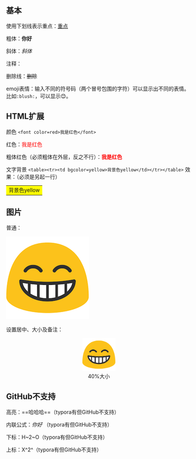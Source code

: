 ## 基本

使用下划线表示重点：<u>重点</u>



粗体：**你好**

斜体：*斜体*

注释：<!--哈哈哈-->

删除线：~~删除~~



emoji表情：输入不同的符号码（两个冒号包围的字符）可以显示出不同的表情。比如`:blush:`，可以显示😊。



## HTML扩展

颜色 `<font color=red>我是红色</font>` 

红色：<font color=red>我是红色</font>

粗体红色（必须粗体在外层，反之不行）：**<font color=red>我是红色</font>**




文字背景 `<table><tr><td bgcolor=yellow>背景色yellow</td></tr></table>` 效果：（必须是另起一行）

<table><tr><td bgcolor=yellow>背景色yellow</td></tr></table>



## 图片

普通：

![test.png](./test/test.png)



设置居中、大小及备注：

<div  align="center">    
<img src="./test/test.png" alt="00005" style="zoom:40%;" />
</div>
<center>40%大小</center>



## GitHub不支持


高亮：==哈哈哈==（typora有但GitHub不支持）

内联公式：$你好$ （typora有但GitHub不支持）

下标：H~2~O（typora有但GitHub不支持）

上标：X^2^（typora有但GitHub不支持）







